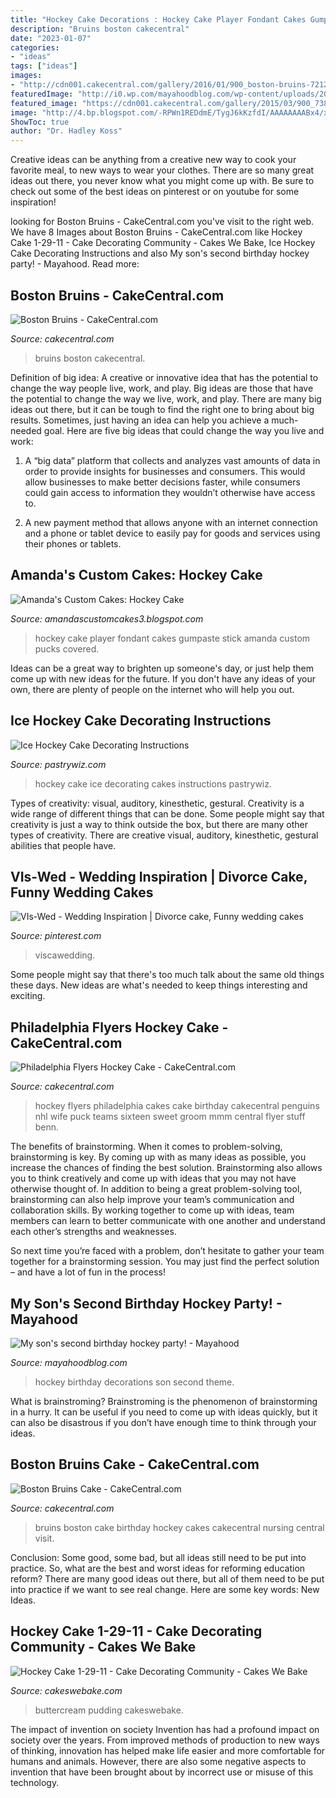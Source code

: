 ```yaml
---
title: "Hockey Cake Decorations : Hockey Cake Player Fondant Cakes Gumpaste Stick Amanda Custom Pucks Covered"
description: "Bruins boston cakecentral"
date: "2023-01-07"
categories:
- "ideas"
tags: ["ideas"]
images:
- "http://cdn001.cakecentral.com/gallery/2016/01/900_boston-bruins-72122288Jk9.JPG"
featuredImage: "http://i0.wp.com/mayahoodblog.com/wp-content/uploads/2015/02/IMG_8745.jpg"
featured_image: "https://cdn001.cakecentral.com/gallery/2015/03/900_738796RrxT_philadelphia-flyers-hockey-cake.jpg"
image: "http://4.bp.blogspot.com/-RPWn1REDdmE/TygJ6kKzfdI/AAAAAAAABx4/xbE3aRZfDak/s1600/IMG_0638.JPG"
ShowToc: true
author: "Dr. Hadley Koss"
---
```



Creative ideas can be anything from a creative new way to cook your favorite meal, to new ways to wear your clothes. There are so many great ideas out there, you never know what you might come up with. Be sure to check out some of the best ideas on pinterest or on youtube for some inspiration!

	

		
looking for Boston Bruins - CakeCentral.com you've visit to the right web. We have 8 Images about Boston Bruins - CakeCentral.com like Hockey Cake 1-29-11 - Cake Decorating Community - Cakes We Bake, Ice Hockey Cake Decorating Instructions and also My son&#039;s second birthday hockey party! - Mayahood. Read more:
		
    
## Boston Bruins - CakeCentral.com

<img loading=lazy src="http://cdn001.cakecentral.com/gallery/2016/01/900_boston-bruins-72122288Jk9.JPG" onerror="this.onerror=null;this.src='https://tse3.mm.bing.net/th?id=OIP.rNU2i9ktw0tKslPdgyCzJAHaJ4&amp;pid=15.1';" alt="Boston Bruins - CakeCentral.com">

_Source: cakecentral.com_

>bruins boston cakecentral. 

	

Definition of big idea: A creative or innovative idea that has the potential to change the way people live, work, and play.
Big ideas are those that have the potential to change the way we live, work, and play. There are many big ideas out there, but it can be tough to find the right one to bring about big results. Sometimes, just having an idea can help you achieve a much-needed goal. Here are five big ideas that could change the way you live and work: 
1. A “big data” platform that collects and analyzes vast amounts of data in order to provide insights for businesses and consumers. This would allow businesses to make better decisions faster, while consumers could gain access to information they wouldn’t otherwise have access to.

2. A new payment method that allows anyone with an internet connection and a phone or tablet device to easily pay for goods and services using their phones or tablets.

    
## Amanda&#039;s Custom Cakes: Hockey Cake

<img loading=lazy src="http://4.bp.blogspot.com/-RPWn1REDdmE/TygJ6kKzfdI/AAAAAAAABx4/xbE3aRZfDak/s1600/IMG_0638.JPG" onerror="this.onerror=null;this.src='https://tse4.mm.bing.net/th?id=OIP.nHmDD_mIXgN4pU_HjkP_bAHaEw&amp;pid=15.1';" alt="Amanda&#039;s Custom Cakes: Hockey Cake">

_Source: amandascustomcakes3.blogspot.com_

>hockey cake player fondant cakes gumpaste stick amanda custom pucks covered. 

	

Ideas can be a great way to brighten up someone's day, or just help them come up with new ideas for the future. If you don't have any ideas of your own, there are plenty of people on the internet who will help you out.

    
## Ice Hockey Cake Decorating Instructions

<img loading=lazy src="http://www.pastrywiz.com/_art/bc/CK-319.jpg" onerror="this.onerror=null;this.src='https://tse1.mm.bing.net/th?id=OIP.nXx12lZB-Us2CrLSAaEn4wAAAA&amp;pid=15.1';" alt="Ice Hockey Cake Decorating Instructions">

_Source: pastrywiz.com_

>hockey cake ice decorating cakes instructions pastrywiz. 

	

Types of creativity: visual, auditory, kinesthetic, gestural.
Creativity is a wide range of different things that can be done. Some people might say that creativity is just a way to think outside the box, but there are many other types of creativity. There are creative visual, auditory, kinesthetic, gestural abilities that people have.

    
## VIs-Wed - Wedding Inspiration | Divorce Cake, Funny Wedding Cakes

<img loading=lazy src="https://i.pinimg.com/originals/ef/5e/32/ef5e3295961de91e6fff99a0abfbebb3.jpg" onerror="this.onerror=null;this.src='https://tse3.mm.bing.net/th?id=OIP.g6u1t_vE0yG46nyYeTStFAHaJ2&amp;pid=15.1';" alt="VIs-Wed - Wedding Inspiration | Divorce cake, Funny wedding cakes">

_Source: pinterest.com_

>viscawedding. 

	

Some people might say that there's too much talk about the same old things these days. New ideas are what's needed to keep things interesting and exciting.

    
## Philadelphia Flyers Hockey Cake - CakeCentral.com

<img loading=lazy src="https://cdn001.cakecentral.com/gallery/2015/03/900_738796RrxT_philadelphia-flyers-hockey-cake.jpg" onerror="this.onerror=null;this.src='https://tse4.mm.bing.net/th?id=OIP.z6WGpJLsWIBuXnEeJ7mKTQHaJ4&amp;pid=15.1';" alt="Philadelphia Flyers Hockey Cake - CakeCentral.com">

_Source: cakecentral.com_

>hockey flyers philadelphia cakes cake birthday cakecentral penguins nhl wife puck teams sixteen sweet groom mmm central flyer stuff benn. 

	

The benefits of brainstorming.
When it comes to problem-solving, brainstorming is key. By coming up with as many ideas as possible, you increase the chances of finding the best solution. Brainstorming also allows you to think creatively and come up with ideas that you may not have otherwise thought of.
In addition to being a great problem-solving tool, brainstorming can also help improve your team’s communication and collaboration skills. By working together to come up with ideas, team members can learn to better communicate with one another and understand each other’s strengths and weaknesses.

So next time you’re faced with a problem, don’t hesitate to gather your team together for a brainstorming session. You may just find the perfect solution – and have a lot of fun in the process!

    
## My Son&#039;s Second Birthday Hockey Party! - Mayahood

<img loading=lazy src="http://i0.wp.com/mayahoodblog.com/wp-content/uploads/2015/02/IMG_8745.jpg" onerror="this.onerror=null;this.src='https://tse2.mm.bing.net/th?id=OIP.szKQ4xXobHGWhMSva9iTcQHaE8&amp;pid=15.1';" alt="My son&#039;s second birthday hockey party! - Mayahood">

_Source: mayahoodblog.com_

>hockey birthday decorations son second theme. 

	

What is brainstroming? Brainstroming is the phenomenon of brainstorming in a hurry. It can be useful if you need to come up with ideas quickly, but it can also be disastrous if you don’t have enough time to think through your ideas.

    
## Boston Bruins Cake - CakeCentral.com

<img loading=lazy src="https://cdn001.cakecentral.com/gallery/2015/03/900_857024pzQG_boston-bruins-cake.jpg" onerror="this.onerror=null;this.src='https://tse4.mm.bing.net/th?id=OIP.SYCVzmdl-shLqCVembQObwHaFj&amp;pid=15.1';" alt="Boston Bruins Cake - CakeCentral.com">

_Source: cakecentral.com_

>bruins boston cake birthday hockey cakes cakecentral nursing central visit. 

	

Conclusion: Some good, some bad, but all ideas still need to be put into practice.
So, what are the best and worst ideas for reforming education reform? There are many good ideas out there, but all of them need to be put into practice if we want to see real change. Here are some key words: New Ideas.

    
## Hockey Cake 1-29-11 - Cake Decorating Community - Cakes We Bake

<img loading=lazy src="https://storage.ning.com/topology/rest/1.0/file/get/2728034788?profile=RESIZE_930x&amp;width=737" onerror="this.onerror=null;this.src='https://tse1.mm.bing.net/th?id=OIP.Ghk8jT86HKLspLN2d-VZwwHaFj&amp;pid=15.1';" alt="Hockey Cake 1-29-11 - Cake Decorating Community - Cakes We Bake">

_Source: cakeswebake.com_

>buttercream pudding cakeswebake. 

	

The impact of invention on society
Invention has had a profound impact on society over the years. From improved methods of production to new ways of thinking, innovation has helped make life easier and more comfortable for humans and animals. However, there are also some negative aspects to invention that have been brought about by incorrect use or misuse of this technology.

